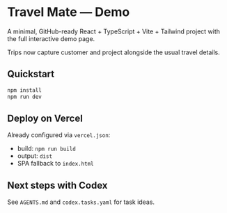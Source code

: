 # Travel Mate — Demo

A minimal, GitHub-ready React + TypeScript + Vite + Tailwind project with the full interactive demo page.

Trips now capture customer and project alongside the usual travel details.

## Quickstart

```bash
npm install
npm run dev
```

## Deploy on Vercel
Already configured via `vercel.json`:
- build: `npm run build`
- output: `dist`
- SPA fallback to `index.html`

## Next steps with Codex
See `AGENTS.md` and `codex.tasks.yaml` for task ideas.
